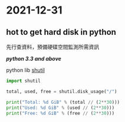 # 2021-12-31

## hot to get hard disk in python 
先行查資料，預備硬碟空間監測所需資訊

***python 3.3 and above***

python lib [shutil](https://docs.python.org/3/library/shutil.html)

````python
import shutil

total, used, free = shutil.disk_usage("/")

print("Total: %d GiB" % (total // (2**30)))
print("Used: %d GiB" % (used // (2**30)))
print("Free: %d GiB" % (free // (2**30)))
````